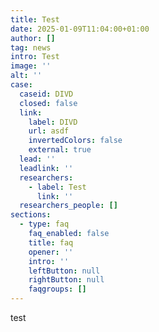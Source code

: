```yaml
---
title: Test
date: 2025-01-09T11:04:00+01:00
author: []
tag: news
intro: Test
image: ''
alt: ''
case:
  caseid: DIVD
  closed: false
  link:
    label: DIVD
    url: asdf
    invertedColors: false
    external: true
  lead: ''
  leadlink: ''
  researchers:
    - label: Test
      link: ''
  researchers_people: []
sections:
  - type: faq
    faq_enabled: false
    title: faq
    opener: ''
    intro: ''
    leftButton: null
    rightButton: null
    faqgroups: []
---
```

test
